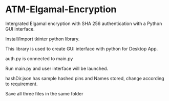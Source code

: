 # ATM-Elgamal-Encryption

Intergrated Elgamal encryption with SHA 256 authentication with a Python GUI interface.

Install/Import tkinter python library. 

This library is used to create GUI interface with python for Desktop App.

auth.py is connected to main.py

Run main.py and user interface will be launched.

hashDir.json has sample hashed pins and Names stored, change according to requirement.

Save all three files in the same folder

